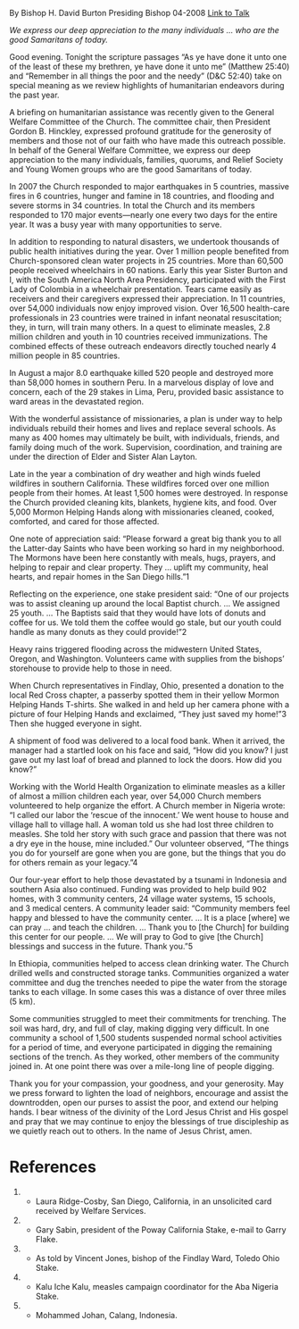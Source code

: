 By Bishop H. David Burton
Presiding Bishop
04-2008
[Link to Talk](https://www.churchofjesuschrist.org/study/general-conference/2008/04/and-who-is-my-neighbor?lang=eng)

_We express our deep appreciation to the many individuals … who are the good Samaritans of today._

Good evening. Tonight the scripture passages “As ye have done it unto one of the least of these my brethren, ye have done it unto me” (Matthew 25:40) and “Remember in all things the poor and the needy” (D&C 52:40) take on special meaning as we review highlights of humanitarian endeavors during the past year.

A briefing on humanitarian assistance was recently given to the General Welfare Committee of the Church. The committee chair, then President Gordon B. Hinckley, expressed profound gratitude for the generosity of members and those not of our faith who have made this outreach possible. In behalf of the General Welfare Committee, we express our deep appreciation to the many individuals, families, quorums, and Relief Society and Young Women groups who are the good Samaritans of today.

In 2007 the Church responded to major earthquakes in 5 countries, massive fires in 6 countries, hunger and famine in 18 countries, and flooding and severe storms in 34 countries. In total the Church and its members responded to 170 major events—nearly one every two days for the entire year. It was a busy year with many opportunities to serve.

In addition to responding to natural disasters, we undertook thousands of public health initiatives during the year. Over 1 million people benefited from Church-sponsored clean water projects in 25 countries. More than 60,500 people received wheelchairs in 60 nations. Early this year Sister Burton and I, with the South America North Area Presidency, participated with the First Lady of Colombia in a wheelchair presentation. Tears came easily as receivers and their caregivers expressed their appreciation. In 11 countries, over 54,000 individuals now enjoy improved vision. Over 16,500 health-care professionals in 23 countries were trained in infant neonatal resuscitation; they, in turn, will train many others. In a quest to eliminate measles, 2.8 million children and youth in 10 countries received immunizations. The combined effects of these outreach endeavors directly touched nearly 4 million people in 85 countries.

In August a major 8.0 earthquake killed 520 people and destroyed more than 58,000 homes in southern Peru. In a marvelous display of love and concern, each of the 29 stakes in Lima, Peru, provided basic assistance to ward areas in the devastated region.

With the wonderful assistance of missionaries, a plan is under way to help individuals rebuild their homes and lives and replace several schools. As many as 400 homes may ultimately be built, with individuals, friends, and family doing much of the work. Supervision, coordination, and training are under the direction of Elder and Sister Alan Layton.

Late in the year a combination of dry weather and high winds fueled wildfires in southern California. These wildfires forced over one million people from their homes. At least 1,500 homes were destroyed. In response the Church provided cleaning kits, blankets, hygiene kits, and food. Over 5,000 Mormon Helping Hands along with missionaries cleaned, cooked, comforted, and cared for those affected.

One note of appreciation said: “Please forward a great big thank you to all the Latter-day Saints who have been working so hard in my neighborhood. The Mormons have been here constantly with meals, hugs, prayers, and helping to repair and clear property. They … uplift my community, heal hearts, and repair homes in the San Diego hills.”1

Reflecting on the experience, one stake president said: “One of our projects was to assist cleaning up around the local Baptist church. … We assigned 25 youth. … The Baptists said that they would have lots of donuts and coffee for us. We told them the coffee would go stale, but our youth could handle as many donuts as they could provide!”2

Heavy rains triggered flooding across the midwestern United States, Oregon, and Washington. Volunteers came with supplies from the bishops’ storehouse to provide help to those in need.

When Church representatives in Findlay, Ohio, presented a donation to the local Red Cross chapter, a passerby spotted them in their yellow Mormon Helping Hands T-shirts. She walked in and held up her camera phone with a picture of four Helping Hands and exclaimed, “They just saved my home!”3 Then she hugged everyone in sight.

A shipment of food was delivered to a local food bank. When it arrived, the manager had a startled look on his face and said, “How did you know? I just gave out my last loaf of bread and planned to lock the doors. How did you know?”

Working with the World Health Organization to eliminate measles as a killer of almost a million children each year, over 54,000 Church members volunteered to help organize the effort. A Church member in Nigeria wrote: “I called our labor the ‘rescue of the innocent.’ We went house to house and village hall to village hall. A woman told us she had lost three children to measles. She told her story with such grace and passion that there was not a dry eye in the house, mine included.” Our volunteer observed, “The things you do for yourself are gone when you are gone, but the things that you do for others remain as your legacy.”4

Our four-year effort to help those devastated by a tsunami in Indonesia and southern Asia also continued. Funding was provided to help build 902 homes, with 3 community centers, 24 village water systems, 15 schools, and 3 medical centers. A community leader said: “Community members feel happy and blessed to have the community center. … It is a place [where] we can pray … and teach the children. … Thank you to [the Church] for building this center for our people. … We will pray to God to give [the Church] blessings and success in the future. Thank you.”5

In Ethiopia, communities helped to access clean drinking water. The Church drilled wells and constructed storage tanks. Communities organized a water committee and dug the trenches needed to pipe the water from the storage tanks to each village. In some cases this was a distance of over three miles (5 km).

Some communities struggled to meet their commitments for trenching. The soil was hard, dry, and full of clay, making digging very difficult. In one community a school of 1,500 students suspended normal school activities for a period of time, and everyone participated in digging the remaining sections of the trench. As they worked, other members of the community joined in. At one point there was over a mile-long line of people digging.

Thank you for your compassion, your goodness, and your generosity. May we press forward to lighten the load of neighbors, encourage and assist the downtrodden, open our purses to assist the poor, and extend our helping hands. I bear witness of the divinity of the Lord Jesus Christ and His gospel and pray that we may continue to enjoy the blessings of true discipleship as we quietly reach out to others. In the name of Jesus Christ, amen.

# References
1. - Laura Ridge-Cosby, San Diego, California, in an unsolicited card received by Welfare Services.
2. - Gary Sabin, president of the Poway California Stake, e-mail to Garry Flake.
3. - As told by Vincent Jones, bishop of the Findlay Ward, Toledo Ohio Stake.
4. - Kalu Iche Kalu, measles campaign coordinator for the Aba Nigeria Stake.
5. - Mohammed Johan, Calang, Indonesia.